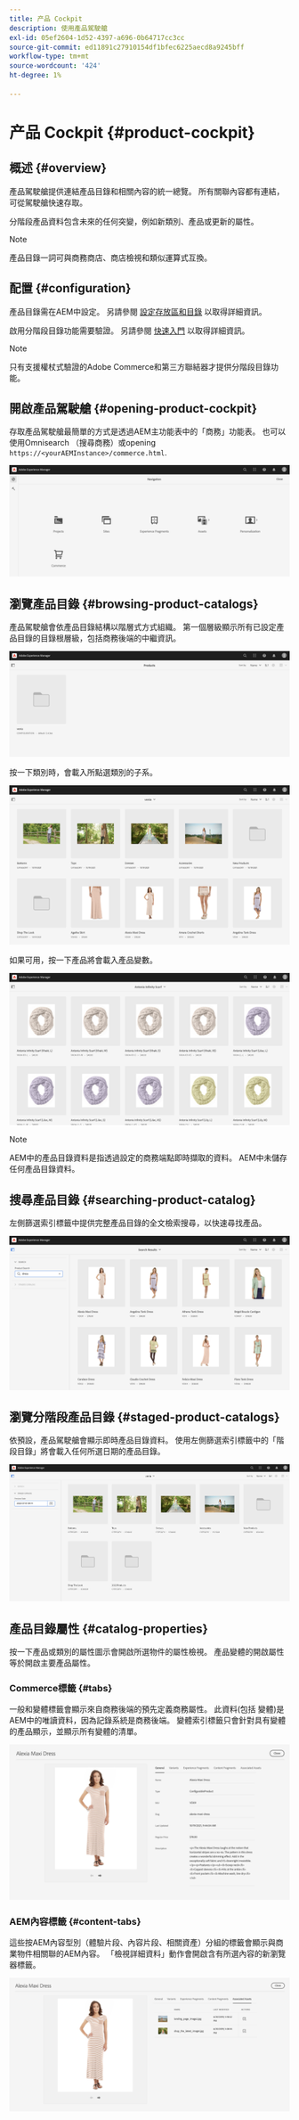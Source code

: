 ```yaml
---
title: 产品 Cockpit
description: 使用產品駕駛艙
exl-id: 05ef2604-1d52-4397-a696-0b64717cc3cc
source-git-commit: ed11891c27910154df1bfec6225aecd8a9245bff
workflow-type: tm+mt
source-wordcount: '424'
ht-degree: 1%

---
```


# 产品 Cockpit {#product-cockpit}

## 概述 {#overview}

產品駕駛艙提供連結產品目錄和相關內容的統一總覽。 所有關聯內容都有連結，可從駕駛艙快速存取。

分階段產品資料包含未來的任何突變，例如新類別、產品或更新的屬性。

>[!NOTE]
>
>產品目錄一詞可與商務商店、商店檢視和類似運算式互換。

## 配置 {#configuration}

產品目錄需在AEM中設定。 另請參閱 [設定存放區和目錄](/help/commerce/cif/getting-started.md#catalog) 以取得詳細資訊。

啟用分階段目錄功能需要驗證。 另請參閱 [快速入門](/help/commerce/cif/getting-started.md) 以取得詳細資訊。

>[!NOTE]
>
>只有支援權杖式驗證的Adobe Commerce和第三方聯結器才提供分階段目錄功能。

## 開啟產品駕駛艙 {#opening-product-cockpit}

存取產品駕駛艙最簡單的方式是透過AEM主功能表中的「商務」功能表。 也可以使用Omnisearch （搜尋商務）或opening `https://<yourAEMInstance>/commerce.html`.

![AEM功能表](/help/commerce/cif/assets/aem-menu.png)

## 瀏覽產品目錄 {#browsing-product-catalogs}

產品駕駛艙會依產品目錄結構以階層式方式組織。 第一個層級顯示所有已設定產品目錄的目錄根層級，包括商務後端的中繼資訊。

![已設定的目錄](/help/commerce/cif/assets/catalog-overview.png)

按一下類別時，會載入所點選類別的子系。

![類別子項](/help/commerce/cif/assets/catalog-category-children.png)

如果可用，按一下產品將會載入產品變數。

![產品變數](/help/commerce/cif/assets/catalog-product-variation.png)

>[!NOTE]
>
>AEM中的產品目錄資料是指透過設定的商務端點即時擷取的資料。 AEM中未儲存任何產品目錄資料。

## 搜尋產品目錄 {#searching-product-catalog}

左側篩選索引標籤中提供完整產品目錄的全文檢索搜尋，以快速尋找產品。

![搜索](/help/commerce/cif/assets/search-cockpit.png)

## 瀏覽分階段產品目錄 {#staged-product-catalogs}

依預設，產品駕駛艙會顯示即時產品目錄資料。 使用左側篩選索引標籤中的「階段目錄」將會載入任何所選日期的產品目錄。

![暫存目錄](/help/commerce/cif/assets/staged-cockpit.png)

## 產品目錄屬性 {#catalog-properties}

按一下產品或類別的屬性圖示會開啟所選物件的屬性檢視。 產品變體的開啟屬性等於開啟主要產品屬性。

### Commerce標籤 {#tabs}

一般和變體標籤會顯示來自商務後端的預先定義商務屬性。 此資料(包括 變體)是AEM中的唯讀資料，因為記錄系統是商務後端。 變體索引標籤只會針對具有變體的產品顯示，並顯示所有變體的清單。

![目錄屬性](/help/commerce/cif/assets/catalog-properties.png)

### AEM內容標籤 {#content-tabs}

這些按AEM內容型別（體驗片段、內容片段、相關資產）分組的標籤會顯示與商業物件相關聯的AEM內容。 「檢視詳細資料」動作會開啟含有所選內容的新瀏覽器標籤。

![內容屬性](/help/commerce/cif/assets/content-properties.png)
